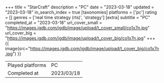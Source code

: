 +++
title = "StarCraft"
description = "PC"
date = "2023-03-18"
updated = "2023-03-18"
in_search_index = true
[taxonomies]
platforms = ['pc']
rating = []
genres = ['real time strategy (rts)', 'strategy']
[extra]
subtitle = "PC"
completed_at = "2023-03-18"
url_cover_small = "https://images.igdb.com/igdb/image/upload/t_cover_small/co1x7n.jpg"
url_cover_big = "https://images.igdb.com/igdb/image/upload/t_cover_big/co1x7n.jpg"
+++
{{ image(src="https://images.igdb.com/igdb/image/upload/t_cover_big/co1x7n.jpg") }}

|              |            |
| ------------ | ---------- |
| Played platforms    | PC |
| Completed at | 2023/03/18 |

